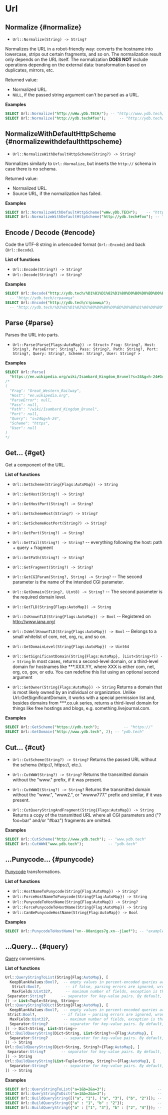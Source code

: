 # Url

## Normalize {#normalize}

* ```Url::Normalize(String) -> String?```

Normalizes the URL in a robot-friendly way: converts the hostname into lowercase, strips out certain fragments, and so on.
The normalization result only depends on the URL itself. The normalization **DOES NOT** include operations depending on the external data: transformation based on duplicates, mirrors, etc.

Returned value:
* Normalized URL.
* `NULL`, if the passed string argument can't be parsed as a URL.

**Examples**

```sql
SELECT Url::Normalize("hTTp://wWw.yDb.TECH/"); -- "http://www.ydb.tech/"
SELECT Url::Normalize("http://ydb.tech#foo");      -- "http://ydb.tech/"
```

## NormalizeWithDefaultHttpScheme {#normalizewithdefaulthttpscheme}

* ```Url::NormalizeWithDefaultHttpScheme(String?) -> String?```

Normalizes similarly to `Url::Normalize`, but inserts the `http://` schema in case there is no schema.

Returned value:

* Normalized URL.
* Source URL, if the normalization has failed.

**Examples**

```sql
SELECT Url::NormalizeWithDefaultHttpScheme("wWw.yDb.TECH");    -- "http://www.ydb.tech/"
SELECT Url::NormalizeWithDefaultHttpScheme("http://ydb.tech#foo"); -- "http://ydb.tech/"
```

## Encode / Decode {#encode}

Code the UTF-8 string in urlencoded format (`Url::Encode`) and back (`Url::Decode`).

**List of functions**

* ```Url::Encode(String?) -> String?```
* ```Url::Decode(String?) -> String?```

**Examples**

```sql
SELECT Url::Decode("http://ydb.tech/%D1%81%D1%82%D1%80%D0%B0%D0%BD%D0%B8%D1%86%D0%B0");
  -- "http://ydb.tech/страница"
SELECT Url::Encode("http://ydb.tech/страница");                                         
  -- "http://ydb.tech/%D1%81%D1%82%D1%80%D0%B0%D0%BD%D0%B8%D1%86%D0%B0"
```

## Parse {#parse}

Parses the URL into parts.

* ```Url::Parse(Parse{Flags:AutoMap}) -> Struct< Frag: String?, Host: String?, ParseError: String?, Pass: String?, Path: String?, Port: String?, Query: String?, Scheme: String?, User: String? >```

**Examples**

```sql
SELECT Url::Parse(
  "https://en.wikipedia.org/wiki/Isambard_Kingdom_Brunel?s=24&g=h-24#Great_Western_Railway");
/*
(
  "Frag": "Great_Western_Railway",
  "Host": "en.wikipedia.org",
  "ParseError": null,
  "Pass": null,
  "Path": "/wiki/Isambard_Kingdom_Brunel",
  "Port": null,
  "Query": "s=24&g=h-24",
  "Scheme": "https",
  "User": null
)
*/
```

## Get... {#get}

Get a component of the URL.

**List of functions**

* ```Url::GetScheme(String{Flags:AutoMap}) -> String```
* ```Url::GetHost(String?) -> String?```
* ```Url::GetHostPort(String?) -> String?```
* ```Url::GetSchemeHost(String?) -> String?```
* ```Url::GetSchemeHostPort(String?) -> String?```
* ```Url::GetPort(String?) -> String?```
* ```Url::GetTail(String?) -> String?``` -- everything following the host: path + query + fragment
* ```Url::GetPath(String?) -> String?```
* ```Url::GetFragment(String?) -> String?```
* ```Url::GetCGIParam(String?, String) -> String?``` -- The second parameter is the name of the intended CGI parameter.
* ```Url::GetDomain(String?, Uint8) -> String?``` -- The second parameter is the required domain level.
* ```Url::GetTLD(String{Flags:AutoMap}) -> String```
* ```Url::IsKnownTLD(String{Flags:AutoMap}) -> Bool``` -- Registered on http://www.iana.org/
* ```Url::IsWellKnownTLD(String{Flags:AutoMap}) -> Bool``` -- Belongs to a small whitelist of com, net, org, ru, and so on.
* ```Url::GetDomainLevel(String{Flags:AutoMap}) -> Uint64```
* ```Url::GetSignificantDomain(String{Flags:AutoMap}, [List<String>?]) -> String```
   In most cases, returns a second-level domain, or a third-level domain for hostnames like ***.XXX.YY, where XXX is either com, net, org, co, gov, or edu. You can redefine this list using an optional second argument

* ```Url::GetOwner(String{Flags:AutoMap}) -> String```
   Returns a domain that is most likely owned by an individual or organization. Unlike Url::GetSignificantDomain, it works with a special permission list and, besides domains from ***.co.uk series, returns a third-level domain for things like free hostings and blogs, e.g. something.livejournal.com.

**Examples**

```sql
SELECT Url::GetScheme("https://ydb.tech");           -- "https://"
SELECT Url::GetDomain("http://www.ydb.tech", 2); -- "ydb.tech"
```

## Cut... {#cut}

* ```Url::CutScheme(String?) -> String?```
   Returns the passed URL without the schema (http://, https://, etc.).

* ```Url::CutWWW(String?) -> String?```
   Returns the transmitted domain without the "www." prefix, if it was present.

* ```Url::CutWWW2(String?) -> String?```
   Returns the transmitted domain without the "www.", "www2.", or "wwww777." prefix and similar, if it was present.

* ```Url::CutQueryStringA­ndFragment(String{Flags:AutoMap}) -> String```
   Returns a copy of the transmitted URL where all CGI parameters and ("?foo=bar" and/or "#baz") fragments are omitted.

**Examples**

```sql
SELECT Url::CutScheme("http://www.ydb.tech"); -- "www.ydb.tech"
SELECT Url::CutWWW("www.ydb.tech");           -- "ydb.tech"
```

## ...Punycode... {#punycode}

[Punycode](https://en.wikipedia.org/wiki/Punycode) transformations.

**List of functions**

* ```Url::HostNameToPunycode(String{Flag:AutoMap}) -> String?```
* ```Url::ForceHostNameToPunycode(String{Flag:AutoMap}) -> String```
* ```Url::PunycodeToHostName(String{Flag:AutoMap}) -> String?```
* ```Url::ForcePunycodeToHostName(String{Flag:AutoMap}) -> String```
* ```Url::CanBePunycodeHostName(String{Flag:AutoMap}) -> Bool```

**Examples**

```sql
SELECT Url::PunycodeToHostName("xn--80aniges7g.xn--j1aef"); -- "example.com"
```

## ...Query... {#query}

[Query](https://docs.python.org/3/library/urllib.parse.html) conversions.

**List of functions**

```sql
Url::QueryStringToList(String{Flag:AutoMap}, [
  KeepBlankValues:Bool?,  -- empty values in percent-encoded queries are interpreted as empty strings. By default, false
   Strict:Bool?,           -- if false, parsing errors are ignored, wrong fields are skipped. By default, true
   MaxFields:Uint32?,      -- maximum number of fields, exception is thrown if exceeded. By default, Max<Uint32>
 Separator:String?       -- separator for key-value pairs. By default, '&'
]) -> List<Tuple<String, String>>
Url::QueryStringToDict(String{Flag:AutoMap}, [
  KeepBlankValues:Bool?,  -- empty values in percent-encoded queries are interpreted as empty strings. By default, false
 Strict:Bool?,           -- if false — parsing errors are ignored, wrong fields are skipped. By default, true
  MaxFields:Uint32?,      -- maximum number of fields, exception is thrown if exceeded. By default, Max<Uint32>
  Separator:String?       -- separator for key-value pairs. By default, '&'
]) -> Dict<String, List<String>>
Url::BuildQueryString(Dict<String, List<String?>>{Flag:AutoMap}, [
  Separator:String?       -- separator for key-value pairs. By default, '&'
]) -> String
Url::BuildQueryString(Dict<String, String?>{Flag:AutoMap}, [
 Separator:String?       -- separator for key-value pairs. By default, '&'
]) -> String
Url::BuildQueryString(List<Tuple<String, String?>>{Flag:AutoMap}, [
  Separator:String?       -- separator for key-value pairs. By default, '&'
]) -> String
```

**Examples**
```sql
SELECT Url::QueryStringToList("a=1&b=2&a=3");                       -- [("a", "1"), ("b", "2"), ("a", "3")]
SELECT Url::QueryStringToDict("a=1&b=2&a=3");                       -- {"b" : ["2"], "a" : ["1", "3"]}
SELECT Url::BuildQueryString([("a", "1"), ("a", "3"), ("b", "2")]); -- "a=1&a=3&b=2"
SELECT Url::BuildQueryString({"a" : "1", "b" : "2"});               -- "b=2&a=1"
SELECT Url::BuildQueryString({"a" : ["1", "3"], "b" : ["2", "4"]}); -- "b=2&b=4&a=1&a=3"
```
